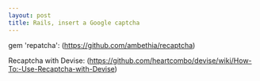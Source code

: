 ```yaml
---
layout: post
title: Rails, insert a Google captcha
---
```


gem 'repatcha': (https://github.com/ambethia/recaptcha)

Recaptcha with Devise:
(https://github.com/heartcombo/devise/wiki/How-To:-Use-Recaptcha-with-Devise)
